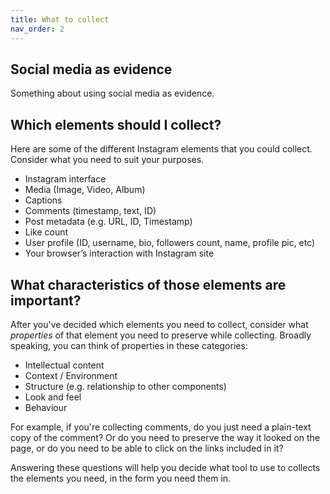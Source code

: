 ```yaml
---
title: What to collect
nav_order: 2
---
```

## Social media as evidence
Something about using social media as evidence.

## Which elements should I collect? 
Here are some of the different Instagram elements that you could collect. Consider what you need to suit your purposes.

- Instagram interface
- Media (Image, Video, Album)
- Captions
- Comments (timestamp, text, ID)
- Post metadata (e.g. URL, ID, Timestamp)
- Like count
- User profile (ID, username, bio, followers count, name, profile pic, etc)
- Your browser’s interaction with Instagram site

## What characteristics of those elements are important?
After you've decided which elements you need to collect, consider what _properties_ of that element you need to preserve while collecting. Broadly speaking, you can think of properties in these categories:

- Intellectual content
- Context / Environment
- Structure (e.g. relationship to other components)
- Look and feel
- Behaviour

For example, if you're collecting comments, do you just need a plain-text copy of the comment? Or do you need to preserve the way it looked on the page, or do you need to be able to click on the links included in it?

Answering these questions will help you decide what tool to use to collects the elements you need, in the form you need them in. 
